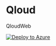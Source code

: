 # Qloud
QloudWeb

[![Deploy to Azure](http://azuredeploy.net/deploybutton.png)](https://azuredeploy.net/)
